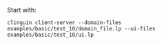 Start with:

```
clinguin client-server --domain-files examples/basic/test_10/domain_file.lp --ui-files examples/basic/test_10/ui.lp
```
